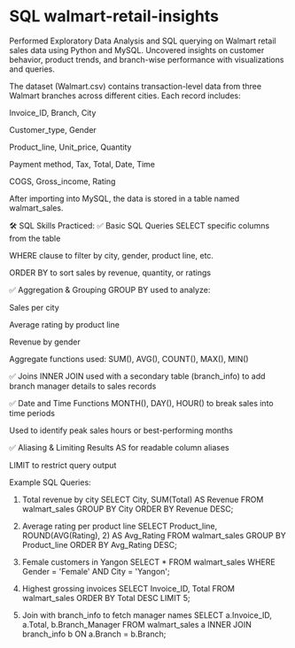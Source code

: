 # SQL walmart-retail-insights

Performed Exploratory Data Analysis and SQL querying on Walmart retail sales data using Python and MySQL. Uncovered insights on customer behavior, product trends, and branch-wise performance with visualizations and queries.

The dataset (Walmart.csv) contains transaction-level data from three Walmart branches across different cities. Each record includes:

Invoice_ID, Branch, City

Customer_type, Gender

Product_line, Unit_price, Quantity

Payment method, Tax, Total, Date, Time

COGS, Gross_income, Rating

After importing into MySQL, the data is stored in a table named walmart_sales.

🛠 SQL Skills Practiced:
✅ Basic SQL Queries
SELECT specific columns from the table

WHERE clause to filter by city, gender, product line, etc.

ORDER BY to sort sales by revenue, quantity, or ratings

✅ Aggregation & Grouping
GROUP BY used to analyze:

Sales per city

Average rating by product line

Revenue by gender

Aggregate functions used: SUM(), AVG(), COUNT(), MAX(), MIN()

✅ Joins
INNER JOIN used with a secondary table (branch_info) to add branch manager details to sales records

✅ Date and Time Functions
MONTH(), DAY(), HOUR() to break sales into time periods

Used to identify peak sales hours or best-performing months

✅ Aliasing & Limiting Results
AS for readable column aliases

LIMIT to restrict query output 

Example SQL Queries:

1. Total revenue by city
SELECT City, SUM(Total) AS Revenue
FROM walmart_sales
GROUP BY City
ORDER BY Revenue DESC;

2. Average rating per product line
SELECT Product_line, ROUND(AVG(Rating), 2) AS Avg_Rating
FROM walmart_sales
GROUP BY Product_line
ORDER BY Avg_Rating DESC;

3. Female customers in Yangon
SELECT * FROM walmart_sales
WHERE Gender = 'Female' AND City = 'Yangon';

4. Highest grossing invoices
SELECT Invoice_ID, Total
FROM walmart_sales
ORDER BY Total DESC
LIMIT 5;

5. Join with branch_info to fetch manager names
SELECT a.Invoice_ID, a.Total, b.Branch_Manager
FROM walmart_sales a
INNER JOIN branch_info b ON a.Branch = b.Branch;

